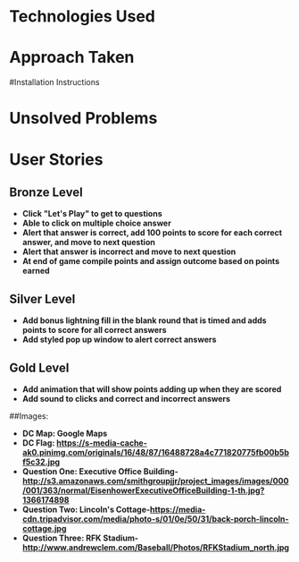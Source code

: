 # Technologies Used
# Approach Taken
#Installation Instructions
# Unsolved Problems
# User Stories
## Bronze Level
* **Click "Let's Play" to get to questions**
* **Able to click on multiple choice answer**
* **Alert that answer is correct, add 100 points to score for each correct answer, and move to next question**
* **Alert that answer is incorrect and move to next question**
* **At end of game compile points and assign outcome based on points earned**

## Silver Level
* **Add bonus lightning fill in the blank round that is timed and adds points to score for all correct answers**
* **Add styled pop up window to alert correct answers**

## Gold Level
* **Add animation that will show points adding up when they are scored**
* **Add sound to clicks and correct and incorrect answers**

##Images:
* **DC Map: Google Maps**
* **DC Flag: https://s-media-cache-ak0.pinimg.com/originals/16/48/87/16488728a4c771820775fb00b5bf5c32.jpg**
* **Question One: Executive Office Building- http://s3.amazonaws.com/smithgroupjjr/project_images/images/000/001/363/normal/EisenhowerExecutiveOfficeBuilding-1-th.jpg?1366174898**
* **Question Two: Lincoln's Cottage-https://media-cdn.tripadvisor.com/media/photo-s/01/0e/50/31/back-porch-lincoln-cottage.jpg**
* **Question Three: RFK Stadium- http://www.andrewclem.com/Baseball/Photos/RFKStadium_north.jpg**
